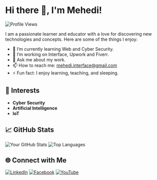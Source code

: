 # Hi there 👋, I'm Mehedi!

![Profile Views](https://komarev.com/ghpvc/?username=MehediAndInterface)

I am a passionate learner and educator with a love for discovering new technologies and concepts. Here are some of the things I enjoy:

- 🌱 I’m currently learning Web and Cyber Security.
- 🔭 I’m working on Interface, Upwork and Fiverr.  
- 💬 Ask me about my work. 
- 📫 How to reach me: mehedi.interface@gmail.com
- ⚡ Fun fact: I enjoy learning, teaching, and sleeping.

## 🚀 Interests

- **Cyber Security**
- **Artificial Intelligence**
- **IoT**


## 📈 GitHub Stats

![Your GitHub Stats](https://github-readme-stats.vercel.app/api?username=MehediAndInterface&icons=true&hide_border=true)
![Top Languages](https://github-readme-stats.vercel.app/api/top-langs/?username=MehediAndInterface&layout=compact&hide_border=true)


## 🌐 Connect with Me

[![LinkedIn](https://img.shields.io/badge/LinkedIn-blue?logo=linkedin&logoColor=white)]([https://www.linkedin.com/in/yourusername/](https://www.linkedin.com/feed/))
[![Facebook](https://img.shields.io/badge/Facebook-blue?logo=facebook&logoColor=white)]([https://twitter.com/yourusername](https://www.facebook.com/profile.php?id=100080167883091))
[![YouTube](https://img.shields.io/badge/Youtube-blue?logo=youtube&logoColor=white)]([https://yourwebsite.com/](https://www.youtube.com/channel/UCIEvJq5e0GHmrySSijMeOTA))


